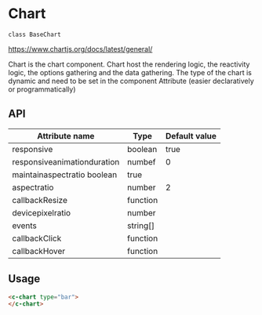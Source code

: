 # Chart
`class BaseChart`

https://www.chartjs.org/docs/latest/general/



Chart is the chart component.
Chart host the rendering logic, the reactivity logic, the options gathering and the data gathering.
The type of the chart is dynamic and need to be set in the component Attribute (easier declaratively or programmatically)

## API

| Attribute name | Type | Default value
| --- | --- | ---
| responsive | boolean | true
| responsiveanimationduration | numbef | 0
| maintainaspectratio boolean | true
| aspectratio | number | 2
| callbackResize | function |
| devicepixelratio | number |
| events | string[] |
| callbackClick | function |
| callbackHover | function |

## Usage

```html
<c-chart type="bar">
</c-chart>
```